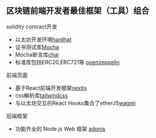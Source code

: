 ## 区块链前端开发者最佳框架（工具）组合

solidity contract开发
- 以太坊开发环境[hardhat](https://hardhat.org/)
- 证书测试库[Mocha](https://mochajs.org/)
- Mocha断言库[chai](https://www.chaijs.com/)
- 标准库包括ERC20,ERC721等 [openzeppelin](https://www.openzeppelin.com/)

前端页面

- 基于React前端开发框架[nextjs](https://nextjs.org/)
- css解析库[tailwindcss](https://tailwindcss.com/)
- 与以太坊交互的React Hooks集合了etherJS[wagmi](https://wagmi.sh/zh-CN)

后端框架
- 功能齐全的 Node.js Web 框架  [adonis](https://adonisjs.com/)